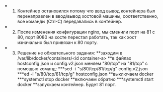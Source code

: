 * 1. Контейнер остановился потому что ввод вывод контейнера был перенаправлен в ввод/вывод хостовой машины, соответственно, все команды (Ctrl-C) передавались в контейнер.
* 2. После изменения конфигурации nginx, мы сменили порт на 81 с 80, порт 8080 на хосте перестал работать, так как хост изначально был привязан к 80 порту.

* 3. Решение не обязательного задания:
	**заходим в /var/lib/docker/containers/<id container-а>
	**в файлах hostconfig.json и config.v2.json меняем "80/tcp" на "81/tcp" с помощью команд:
		***sed -i "s/80\/tcp/81\/tcp/g" config.v2.json
		***ed -i "s/80\/tcp/81\/tcp/g" hostconfig.json
	**выключаем docker 
		***systemctl stop docker
	**включаем обратно 
		***systemctl start docker
	**запускаем контейнер. Будет 81 порт.